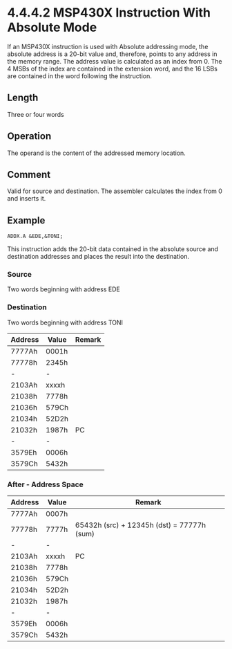 # 4.4.4.2 MSP430X Instruction With Absolute Mode

If an MSP430X instruction is used with Absolute addressing mode, the absolute address is a 20-bit value and, therefore,
points to any address in the memory range. The address value is calculated as an index from 0. The 4 MSBs of the
index are contained in the extension word, and the 16 LSBs are contained in the word following the instruction.

## Length

Three or four words

## Operation

The operand is the content of the addressed memory location.

## Comment

Valid for source and destination. The assembler calculates the index from 0 and inserts it.

## Example

`ADDX.A &EDE,&TONI;`

This instruction adds the 20-bit data contained in the absolute source and destination addresses and places the
result into the destination.

### Source

Two words beginning with address EDE

### Destination

Two words beginning with address TONI

| Address | Value | Remark |
| ------- | ----- | ------ |
| 7777Ah  | 0001h |        |
| 77778h  | 2345h |        |
| -       | -     |        |
| 2103Ah  | xxxxh |        |
| 21038h  | 7778h |        |
| 21036h  | 579Ch |        |
| 21034h  | 52D2h |        |
| 21032h  | 1987h | PC     |
| -       | -     |        |
| 3579Eh  | 0006h |        |
| 3579Ch  | 5432h |        |

### After - Address Space

| Address | Value | Remark                                     |
| ------- | ----- | ------------------------------------------ |
| 7777Ah  | 0007h |                                            |
| 77778h  | 7777h | 65432h (src) + 12345h (dst) = 77777h (sum) |
| -       | -     |                                            |
| 2103Ah  | xxxxh | PC                                         |
| 21038h  | 7778h |                                            |
| 21036h  | 579Ch |                                            |
| 21034h  | 52D2h |                                            |
| 21032h  | 1987h |                                            |
| -       | -     |                                            |
| 3579Eh  | 0006h |                                            |
| 3579Ch  | 5432h |                                            |
